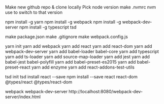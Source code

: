 Make new github repo & clone locally
Pick node version
make .nvmrc
nvm use to switch to that version

npm install -g yarn
npm install -g webpack
npm install -g webpack-dev-server
npm install -g typescript tsd

make package.json
make .gitignore
make webpack.config.js

yarn init
yarn add webpack
yarn add react
yarn add react-dom
yarn add webpack-dev-server
yarn add babel-loader babel-core
yarn add typescript
yarn add ts-loader
yarn add source-map-loader
yarn add jest
yarn add babel-jest babel-polyfill
yarn add babel-preset-es2015
yarn add babel-preset-react
yarn add enzyme
yarn add react-addons-test-utils

tsd init
tsd install react --save
npm install --save react react-dom @types/react @types/react-dom

webpack
webpack-dev-server
http://localhost:8080/webpack-dev-server/index.html
